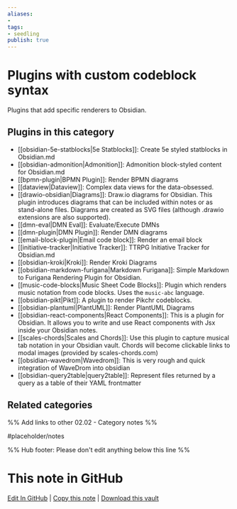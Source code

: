```yaml
---
aliases:
- 
tags: 
- seedling 
publish: true
---
```



# Plugins with custom codeblock syntax

Plugins that add specific renderers to Obsidian.

## Plugins in this category

- [[obsidian-5e-statblocks|5e Statblocks]]: Create 5e styled statblocks in Obsidian.md
- [[obsidian-admonition|Admonition]]: Admonition block-styled content for Obsidian.md
- [[bpmn-plugin|BPMN Plugin]]: Render BPMN diagrams
- [[dataview|Dataview]]: Complex data views for the data-obsessed.
- [[drawio-obsidian|Diagrams]]: Draw.io diagrams for Obsidian. This plugin introduces diagrams that can be included within notes or as stand-alone files. Diagrams are created as SVG files (although .drawio extensions are also supported).
- [[dmn-eval|DMN Eval]]: Evaluate/Execute DMNs
- [[dmn-plugin|DMN Plugin]]:  Render DMN diagrams
- [[email-block-plugin|Email code block]]: Render an email block
- [[initiative-tracker|Initiative Tracker]]: TTRPG Initiative Tracker for Obsidian.md
- [[obsidian-kroki|Kroki]]: Render Kroki Diagrams
- [[obsidian-markdown-furigana|Markdown Furigana]]: Simple Markdown to Furigana Rendering Plugin for Obsidian.
- [[music-code-blocks|Music Sheet Code Blocks]]: Plugin which renders music notation from code blocks. Uses the `music-abc` language.
- [[obsidian-pikt|Pikt]]: A plugin to render Pikchr codeblocks.
- [[obsidian-plantuml|PlantUML]]: Render PlantUML Diagrams
- [[obsidian-react-components|React Components]]: This is a plugin for Obsidian. It allows you to write and use React components with Jsx inside your Obsidian notes.
- [[scales-chords|Scales and Chords]]: Use this plugin to capture musical tab notation in your Obsidian vault.  Chords will become clickable links to modal images (provided by scales-chords.com)
- [[obsidian-wavedrom|Wavedrom]]: This is very rough and quick integration of WaveDrom into obsidian
- [[obsidian-query2table|query2table]]: Represent files returned by a query as a table of their YAML frontmatter


## Related categories

%% Add links to other 02.02 - Category notes %%

#placeholder/notes

%% Hub footer: Please don't edit anything below this line %%

# This note in GitHub

<span class="git-footer">[Edit In GitHub](https://github.dev/obsidian-community/obsidian-hub/blob/main/02%20-%20Community%20Expansions/02.01%20Plugins%20by%20Category/Plugins%20with%20custom%20codeblock%20syntax.md "git-hub-edit-note") | [Copy this note](https://raw.githubusercontent.com/obsidian-community/obsidian-hub/main/02%20-%20Community%20Expansions/02.01%20Plugins%20by%20Category/Plugins%20with%20custom%20codeblock%20syntax.md "git-hub-copy-note") | [Download this vault](https://github.com/obsidian-community/obsidian-hub/archive/refs/heads/main.zip "git-hub-download-vault") </span>
